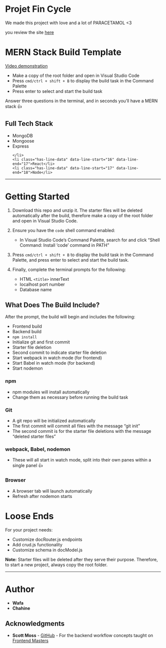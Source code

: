 # Projet Fin Cycle
We made this project with love and a lot of PARACETAMOL <3


you review the site [here](http://salamet.herokuapp.com/)



<body id="preview">
  <h1 class="code-line" data-line-start=0 data-line-end=1><a id="MERN_Stack_Build_Template_0"></a><strong>MERN Stack Build Template</strong></h1>
  <p class="has-line-data" data-line-start="2" data-line-end="3"><a href="https://youtu.be/5m8hULL9mSI" target="_blank">Video demonstration</a></p>
  <ul>
    <li class="has-line-data" data-line-start="4" data-line-end="5">Make a copy of the root folder and open in Visual Studio Code</li>
    <li class="has-line-data" data-line-start="5" data-line-end="6">Press <code>cmd/ctrl + shift + B</code> to display the build task in the Command Palette</li>
    <li class="has-line-data" data-line-start="6" data-line-end="8">Press enter to select and start the build task</li>
  </ul>
  <p class="has-line-data" data-line-start="8" data-line-end="9">Answer three questions in the terminal, and in seconds you’ll have a MERN stack 👍</p>
  <h2 class="code-line" data-line-start=10 data-line-end=11><a id="Full_Tech_Stack_10"></a>Full Tech Stack</h2>
  <ul>
    <li class="has-line-data" data-line-start="12" data-line-end="13">MongoDB</li>
    <li class="has-line-data" data-line-start="13" data-line-end="14">Mongoose</li>
    <li class="has-line-data" data-line-start="14" data-line-end="16">Express
      
    </li>
    <li class="has-line-data" data-line-start="16" data-line-end="17">React</li>
    <li class="has-line-data" data-line-start="17" data-line-end="18">Node</li>
  </ul>
  <hr>
  <h1 class="code-line" data-line-start=26 data-line-end=27><a id="Getting_Started_26"></a><strong>Getting Started</strong></h1>
  <ol>
    <li class="has-line-data" data-line-start="28" data-line-end="30">
      <p class="has-line-data" data-line-start="28" data-line-end="29">Download this repo and unzip it. The starter files will be deleted automatically after the build, therefore make a copy of the root folder and open in Visual Studio Code.</p>
    </li>
    <li class="has-line-data" data-line-start="30" data-line-end="33">
      <p class="has-line-data" data-line-start="30" data-line-end="31">Ensure you have the <code>code</code> shell command enabled:</p>
      <ul>
        <li class="has-line-data" data-line-start="31" data-line-end="33">In Visual Studio Code’s Command Palette, search for and click “Shell Command: Install ‘code’ command in PATH”</li>
      </ul>
    </li>
    <li class="has-line-data" data-line-start="33" data-line-end="35">
      <p class="has-line-data" data-line-start="33" data-line-end="34">Press <code>cmd/ctrl + shift + B</code> to display the build task in the Command Palette, and press enter to select and start the build task.</p>
    </li>
    <li class="has-line-data" data-line-start="35" data-line-end="40">
      <p class="has-line-data" data-line-start="35" data-line-end="36">Finally, complete the terminal prompts for the following:</p>
      <ul>
        <li class="has-line-data" data-line-start="36" data-line-end="37">HTML <code>&lt;title&gt;</code> innerText</li>
        <li class="has-line-data" data-line-start="37" data-line-end="38">localhost port number</li>
        <li class="has-line-data" data-line-start="38" data-line-end="40">Database name</li>
      </ul>
    </li>
  </ol>
  <h2 class="code-line" data-line-start=40 data-line-end=41><a id="What_Does_The_Build_Include_40"></a>What Does The Build Include?</h2>
  <p class="has-line-data" data-line-start="42" data-line-end="43">After the prompt, the build will begin and includes the following:</p>
  <ul>
    <li class="has-line-data" data-line-start="44" data-line-end="45">Frontend build</li>
    <li class="has-line-data" data-line-start="45" data-line-end="46">Backend build</li>
    <li class="has-line-data" data-line-start="46" data-line-end="47"><code>npm install</code></li>
    <li class="has-line-data" data-line-start="47" data-line-end="48">Initialize git and first commit</li>
    <li class="has-line-data" data-line-start="48" data-line-end="49">Starter file deletion</li>
    <li class="has-line-data" data-line-start="49" data-line-end="50">Second commit to indicate starter file deletion</li>
    <li class="has-line-data" data-line-start="50" data-line-end="51">Start webpack in watch mode (for frontend)</li>
    <li class="has-line-data" data-line-start="51" data-line-end="52">Start Babel in watch mode (for backend)</li>
    <li class="has-line-data" data-line-start="52" data-line-end="54">Start nodemon</li>
  </ul>
 
  <h3 class="code-line" data-line-start=132 data-line-end=133><a id="npm_132"></a>npm</h3>
  <ul>
    <li class="has-line-data" data-line-start="133" data-line-end="134">npm modules will install automatically</li>
    <li class="has-line-data" data-line-start="134" data-line-end="136">Change them as necessary before running the build task</li>
  </ul>
  <h3 class="code-line" data-line-start=136 data-line-end=137><a id="Git_136"></a>Git</h3>
  <ul>
    <li class="has-line-data" data-line-start="137" data-line-end="138">A git repo will be initialized automatically</li>
    <li class="has-line-data" data-line-start="138" data-line-end="139">The first commit will commit all files with the message “git init”</li>
    <li class="has-line-data" data-line-start="139" data-line-end="141">The second commit is for the starter file deletions with the message “deleted starter files”</li>
  </ul>
  <h3 class="code-line" data-line-start=141 data-line-end=142><a id="webpack_Babel_nodemon_141"></a>webpack, Babel, nodemon</h3>
  <ul>
    <li class="has-line-data" data-line-start="142" data-line-end="144">These will all start in watch mode, split into their own panes within a single panel 👍</li>
  </ul>
  <h3 class="code-line" data-line-start=144 data-line-end=145><a id="Browser_144"></a>Browser</h3>
  <ul>
    <li class="has-line-data" data-line-start="145" data-line-end="146">A browser tab will launch automatically</li>
    <li class="has-line-data" data-line-start="146" data-line-end="148">Refresh after nodemon starts</li>
  </ul>
  <h1 class="code-line" data-line-start=148 data-line-end=149><a id="Loose_Ends_148"></a><strong>Loose Ends</strong></h1>
  <p class="has-line-data" data-line-start="149" data-line-end="150">For your project needs:</p>
  <ul>
    <li class="has-line-data" data-line-start="150" data-line-end="151">Customize docRouter.js endpoints</li>
    <li class="has-line-data" data-line-start="151" data-line-end="152">Add crud.js functionality</li>
    <li class="has-line-data" data-line-start="152" data-line-end="154">Customize schema in docModel.js</li>
  </ul>
  <p class="has-line-data" data-line-start="154" data-line-end="155"><strong>Note:</strong> Starter files will be deleted after they serve their purpose. Therefore, to start a new project, always copy the root folder.</p>
  <hr>
  <h1 class="code-line" data-line-start=158 data-line-end=159><a id="Author_158"></a><strong>Author</strong></h1>
  <ul>
    <li class="has-line-data" data-line-start="160" data-line-end="161"><strong>Wafa</strong> 
    <li class="has-line-data" data-line-start="161" data-line-end="162"><strong>Chahine</strong>
  </ul>
  <h2 class="code-line" data-line-start=164 data-line-end=165><a id="Acknowledgments_164"></a>Acknowledgments</h2>
  <ul>
    <li class="has-line-data" data-line-start="165" data-line-end="167"><strong>Scott Moss</strong> - <a href="https://github.com/Hendrixer" target="_blank">GitHub</a> - For the backend workflow concepts taught on <a href="https://frontendmasters.com/" target="_blank">Frontend Masters</a></li>
  </ul>

</body>

